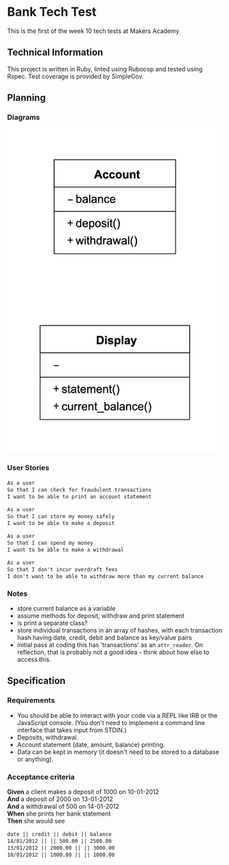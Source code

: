 # Bank Tech Test

This is the first of the week 10 tech tests at Makers Academy

## Technical Information
This project is written in Ruby, linted using Rubocop and tested using Rspec.  Test coverage is provided by SimpleCov.

## Planning
### Diagrams
![Class diagram](/images/Class_diagram.png)

### User Stories
```
As a user
So that I can check for fraudulent transactions
I want to be able to print an account statement
```
```
As a user
So that I can store my money safely
I want to be able to make a deposit
```
```
As a user
So that I can spend my money
I want to be able to make a withdrawal
```
```
As a user
So that I don't incur overdraft fees
I don't want to be able to withdraw more than my current balance
```

### Notes
* store current balance as a variable
* assume methods for deposit, withdraw and print statement
* is print a separate class?
* store individual transactions in an array of hashes, with each transaction hash having date, credit, debit and balance as key/value pairs
* initial pass at coding this has 'transactions' as an `attr_reader`.  On reflection, that is probably not a good idea - think about how else to access this.

## Specification

### Requirements

* You should be able to interact with your code via a REPL like IRB or the JavaScript console.  (You don't need to implement a command line interface that takes input from STDIN.)
* Deposits, withdrawal.
* Account statement (date, amount, balance) printing.
* Data can be kept in memory (it doesn't need to be stored to a database or anything).

### Acceptance criteria

**Given** a client makes a deposit of 1000 on 10-01-2012  
**And** a deposit of 2000 on 13-01-2012  
**And** a withdrawal of 500 on 14-01-2012  
**When** she prints her bank statement  
**Then** she would see

```
date || credit || debit || balance
14/01/2012 || || 500.00 || 2500.00
13/01/2012 || 2000.00 || || 3000.00
10/01/2012 || 1000.00 || || 1000.00
```
